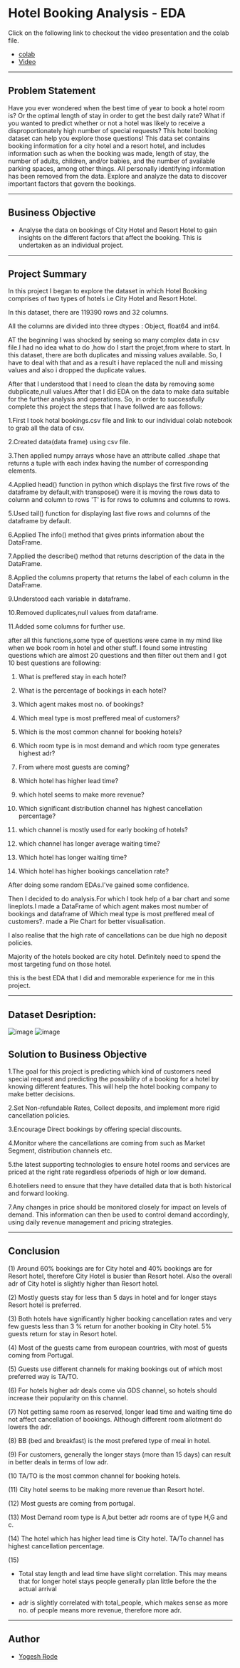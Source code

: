 # Hotel Booking Analysis - EDA

Click on the following link to checkout the video presentation and the colab file.
- [colab](https://colab.research.google.com/drive/1ykC2SYSOGjKJFe1DMUQhdhqo3DGt2-Fw?usp=sharing)
- [Video](https://drive.google.com/file/d/13fvI06t8NENo9HZXWfivKo8ORBn2qMl5/view?usp=sharing)


---

## Problem Statement

Have you ever wondered when the best time of year to book a hotel room is? Or the optimal length of stay in order to get the best daily rate? What if you wanted to predict whether or not a hotel was likely to receive a disproportionately high number of special requests? This hotel booking dataset can help you explore those questions! This data set contains booking information for a city hotel and a resort hotel, and includes information such as when the booking was made, length of stay, the number of adults, children, and/or babies, and the number of available parking spaces, among other things. All personally identifying information has been removed from the data. Explore and analyze the data to discover important factors that govern the bookings.

---

## Business Objective

- Analyse the data on bookings of City Hotel and Resort Hotel to gain insights on the different factors that affect the booking. This is undertaken as an individual project.

---

## Project Summary
In this project I began to explore the dataset in which Hotel Booking comprises of two types of hotels i.e City Hotel and Resort Hotel.

In this dataset, there are 119390 rows and 32 columns.

All the columns are divided into three dtypes : Object, float64 and int64.

AT the beginning I was shocked by seeing so many complex data in csv file.I had no idea what to do ,how do I start the projet,from where to start.
In this dataset, there are both duplicates and missing values available. So, I have to deal with that and as a result i have replaced the null and missing values and also i dropped the duplicate values.

After that I understood that I need to clean the data by removing some dubplicate,null values.After that I did EDA on the data to make data suitable for the further analysis and operations.
So, in order to successfully complete this project the steps that I have follwed are aas follows:

1.First I took hotal bookings.csv file and link to our individual colab notebook to grab all the data of csv.

2.Created data(data frame) using csv file.

3.Then applied numpy arrays whose have an attribute called .shape that returns a tuple with each index having the number of corresponding elements.

4.Applied head() function in python which displays the first five rows of the dataframe by default,with transpose() were it is moving the rows data to column and column to rows 'T' is for rows to columns and columns to rows.

5.Used tail() function for displaying last five rows and columns of the dataframe by default.

6.Applied The info() method that gives prints information about the DataFrame.

7.Applied the describe() method that returns description of the data in the DataFrame.

8.Applied the columns property that returns the label of each column in the DataFrame.

9.Understood each variable in dataframe.

10.Removed duplicates,null values from dataframe.

11.Added some columns for further use.


after all this functions,some type of questions were came in my mind like when we book room in hotel and other stuff. I found some intresting questions which are almost 20 questions and then filter out them and I got 10 best questions are following:

1. What is preffered stay in each hotel?

2. What is the percentage of bookings in each hotel?

3. Which agent makes most no. of bookings?

4. Which meal type is most preffered meal of customers?

5. Which is the most common channel for booking hotels?

6. Which room type is in most demand and which room type generates highest adr?

7. From where most guests are coming?

8. Which hotel has higher lead time?

9. which hotel seems to make more revenue?

10. Which significant distribution channel has highest cancellation percentage?

11. which channel is mostly used for early booking of hotels?

12. which channel has longer average waiting time?

13. Which hotel has longer waiting time?

14. Which hotel has higher bookings cancellation rate?

After doing some random EDAs.I've gained some confidence.

Then I decided to do analysis.For which I took help of a bar chart and some lineplots.I made a DataFrame of which agent makes most number of bookings and dataframe of Which meal type is most preffered meal of customers?. made a Pie Chart for better visualisation.

I also realise that the high rate of cancellations can be due high no deposit policies.

Majority of the hotels booked are city hotel. Definitely need to spend the most targeting fund on those hotel.

this is the best EDA that I did and memorable experience for me in this project.

---
## Dataset Desription:

![image](https://github.com/user-attachments/assets/0080486e-5c6a-445b-be97-f22628a506b1)
![image](https://github.com/user-attachments/assets/ae6718eb-e23c-4e5a-b76c-af0fe03d2a42)



## Solution to Business Objective

1.The goal for this project is predicting which kind of customers need special request and predicting the possibility of a booking for a hotel by knowing different features. This will help the hotel booking company to make better decisions.

2.Set Non-refundable Rates, Collect deposits, and implement more rigid cancellation policies.

3.Encourage Direct bookings by offering special discounts.

4.Monitor where the cancellations are coming from such as Market Segment, distribution channels etc.

5.the latest supporting technologies to ensure hotel rooms and services are priced at the right rate regardless ofperiods of high or low demand.

6.hoteliers need to ensure that they have detailed data that is both historical and forward looking.

7.Any changes in price should be monitored closely for impact on levels of demand. This information can then be used to control demand accordingly, using daily revenue management and pricing strategies.

---

## Conclusion
(1) Around 60% bookings are for City hotel and 40% bookings are for Resort hotel, therefore City Hotel is busier than Resort hotel. Also the overall adr of City hotel is slightly higher than Resort hotel.

(2) Mostly guests stay for less than 5 days in hotel and for longer stays Resort hotel is preferred.

(3) Both hotels have significantly higher booking cancellation rates and very few guests less than 3 % return for another booking in City hotel. 5% guests return for stay in Resort hotel.

(4) Most of the guests came from european countries, with most of guests coming from Portugal.

(5) Guests use different channels for making bookings out of which most preferred way is TA/TO.

(6) For hotels higher adr deals come via GDS channel, so hotels should increase their popularity on this channel.

(7) Not getting same room as reserved, longer lead time and waiting time do not affect cancellation of bookings. Although different room allotment do lowers the adr.

(8) BB (bed and breakfast) is the most prefered type of meal in hotel.

(9) For customers, generally the longer stays (more than 15 days) can result in better deals in terms of low adr.

(10 TA/TO is the most common channel for booking hotels.

(11) City hotel seems to be making more revenue than Resort hotel.

(12) Most guests are coming from portugal.

(13) Most Demand room type is A,but better adr rooms are of type H,G and c.

(14) The hotel which has higher lead time is City hotel. TA/To channel has highest cancellation percentage.

(15)
* Total stay length and lead time have slight correlation. This may means that for longer hotel stays people generally plan little before the the actual arrival

* adr is slightly correlated with total_people, which makes sense as more no. of people means more revenue, therefore more adr.
---

## Author

- [Yogesh Rode](https://www.linkedin.com/in/yogesh-rode-961878215/)
